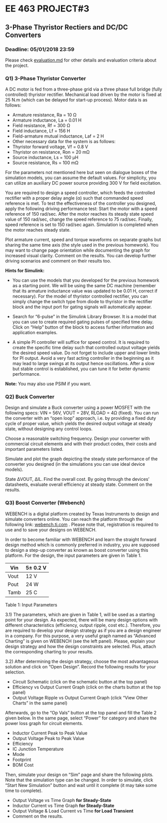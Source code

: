 # EE 463 PROJECT#3

## 3-Phase Thyristor Rectiers and DC/DC Converters

### Deadline: 05/01/2018 23:59


Please check [evaluation.md](evaluation.md) for other details and evaluation criteria about the project.

### Q1) 3-Phase Thyristor Converter

A DC motor is fed from a three-phase grid via a three phase full bridge (fully controlled) thyristor rectifier. Mechanical load driven by the motor is fixed at 25 N.m (which can be delayed for start-up process). Motor data is as follows:

- Armature resistance, Ra = 10 Ω
- Armature inductance, La = 0.01 H
- Field resistance, Rf = 300 Ω
- Field inductance, Lf = 156 H
- Field-armature mutual inductance, Laf = 2 H
- Other necessary data for the system is as follows:
- Thyristor forward voltage, Vf = 0.8 V
- Thyristor on resistance, Ron = 20 mΩ
- Source inductance, Ls = 100 µH
- Source resistance, Rs = 100 mΩ

For the parameters not mentioned here but seen on dialogue boxes of the simulation models, you can assume the default values. For simplicity, you can utilize an auxiliary DC power source providing 300 V for field excitation.

You are required to design a speed controller, which feeds the controlled rectifier with a proper delay angle (α) such that commanded speed reference is met. To test the effectiveness of the controller you designed, apply the following driving performance test: Start the motor with a speed reference of 150 rad/sec. After the motor reaches its steady state speed value of 150 rad/sec, change the speed reference to 75 rad/sec. Finally, speed reference is set to 150 rad/sec again. Simulation is completed when the motor reaches steady state.

Plot armature current, speed and torque waveforms on separate graphs but sharing the same time axis (the style used in the previous homework). You may want to change page orientation while documenting the graph for increased visual clarity. Comment on the results. You can develop further driving scenarios and comment on their results too.

**Hints for Simulink:**

- You can use the models that you developed for the previous homework as a starting point. We will be using the same DC machine (remember that its armature inductance value was updated to be 0.01 H, correct if necessary). For the model of thyristor controlled rectifier, you can simply change the switch type from diode to thyristor in the rectifier block and the input port for gating signals will automatically appear.

- Search for “6-pulse” in the Simulink Library Browser. It is a model that you can use to create required gating pulses of specified time delay. Click on “Help” button of the block to access further information and application examples.

- A simple PI controller will suffice for speed control. It is required to create the specific time delay such that controlled output voltage yields the desired speed value. Do not forget to include upper and lower limits for PI output. Avoid a very fast acting controller in the beginning as it may lead to large swings at its output hence oscillations. After a slow but stable control is established, you can tune it for better dynamic performance.


**Note:** You may also use PSIM if you want.

### Q2) Buck Converter

Design and simulate a Buck converter using a power MOSFET with the following specs: VIN = 56V, VOUT = 28V, RLOAD = 4Ω (fixed). You can run the converter with an “open loop” approach, i.e. by providing a fixed duty cycle of proper value, which yields the desired output voltage at steady state, without designing any control loops.

Choose a reasonable switching frequency. Design your converter with commercial circuit elements and with their product codes, their costs and important parameters listed.

Simulate and plot the graph depicting the steady state performance of the converter you designed (in the simulations you can use ideal device models). 

State ΔVOUT, ΔIL. Find the overall cost. By going through the devices’ datasheets, evaluate overall efficiency at steady state. Comment on the results.

### Q3) Boost Converter (Webench)

WEBENCH is a digital platform created by Texas Instruments to design and simulate converters online. You can reach the platform through the following link: [webench.ti.com](http://webench.ti.com) . Please note that, registration is required to use and to save your designs on WEBENCH.

In order to become familiar with WEBENCH and learn the straight forward design method which is commonly preferred in industry, you are supposed to design a step-up converter as known as boost converter using this platform. For the design, the input parameters are given in Table 1. 


| Vin  | 5± 0.2 V |
|------|----------|
| Vout | 12 V     |
| Pout | 24 W     |
| Tamb | 25 C     |

Table 1: Input Parameters


3.1) The parameters, which are given in Table 1, will be used as a starting point for your design. As expected, there will be many design options with different characteristics (efficiency, output ripple, cost etc.). Therefore, you are required to develop your design strategy as if you are a design engineer in a company. For this purpose, a very useful graph named as “Advanced Charting” is given on WEBENCH (see the left panel). Please, explain your design strategy and how the design constraints are selected. Plus, attach the corresponding charting to your results.

3.2) After determining the design strategy, choose the most advantageous solution and click on “Open Design”. Record the following results for your selection. 

- Circuit Schematic (click on the schematic button at the top panel)
- Efficiency vs Output Current Graph (click on the charts button at the top panel)
- Output Voltage Ripple vs Output Current Graph (click “View Other Charts” in the same panel)

Afterwards, go to the “Op Vals” button at the top panel and fill the Table 2 given below. In the same page, select “Power” for category and share the power loss graph for circuit elements.

- Inductor Current Peak to Peak Value
- Output Voltage Peak to Peak Value
- Efficiency
- IC Junction Temperature
- Mode
- Footprint
- BOM Cost

Then, simulate your design on “Sim” page and share the following plots. Note that the simulation type can be changed. In order to simulate, click “Start New Simulation” button and wait until it complete (it may take some time to complete).

- Output Voltage vs Time Graph **for Steady-State**
- Inductor Current vs Time Graph **for Steady-State**
- Output Voltage & Load Current vs Time **for Load Transient**
- Comment on the results.

